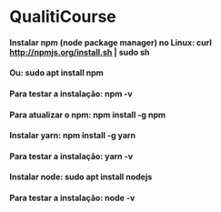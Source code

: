 # QualitiCourse
#### Instalar npm (node package manager) no Linux: curl http://npmjs.org/install.sh | sudo sh
#### Ou: sudo apt install npm
#### Para testar a instalação: npm -v
#### Para atualizar o npm: npm install -g npm

#### Instalar yarn: npm install -g yarn
#### Para testar a instalação: yarn -v

#### Instalar node: sudo apt install nodejs
#### Para testar a instalação: node -v